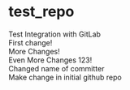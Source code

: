 # test_repo
Test Integration with GitLab  
First change!  
More Changes!  
Even More Changes 123!  
Changed name of committer  
Make change in initial github repo  
